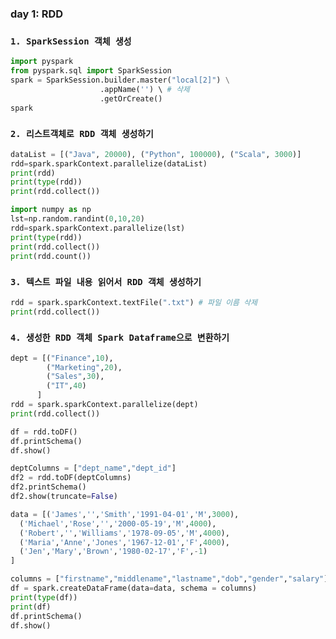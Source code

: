 ### day 1: RDD

### `1. SparkSession 객체 생성`

``` python
import pyspark
from pyspark.sql import SparkSession
spark = SparkSession.builder.master("local[2]") \
                    .appName('') \ # 삭제 
                    .getOrCreate()
spark
```



### `2. 리스트객체로 RDD 객체 생성하기`

``` python
dataList = [("Java", 20000), ("Python", 100000), ("Scala", 3000)]
rdd=spark.sparkContext.parallelize(dataList)
print(rdd)
print(type(rdd))
print(rdd.collect())
```

``` python
import numpy as np
lst=np.random.randint(0,10,20)
rdd=spark.sparkContext.parallelize(lst)
print(type(rdd))
print(rdd.collect())
print(rdd.count())
```



### `3. 텍스트 파일 내용 읽어서 RDD 객체 생성하기`

``` python
rdd = spark.sparkContext.textFile(".txt") # 파일 이름 삭제
print(rdd.collect())
```



### `4. 생성한 RDD 객체 Spark Dataframe으로 변환하기`

``` python
dept = [("Finance",10), 
        ("Marketing",20), 
        ("Sales",30), 
        ("IT",40) 
      ]
rdd = spark.sparkContext.parallelize(dept)
print(rdd.collect())

df = rdd.toDF()
df.printSchema()
df.show()

deptColumns = ["dept_name","dept_id"]
df2 = rdd.toDF(deptColumns)
df2.printSchema()
df2.show(truncate=False)
```

``` python
data = [('James','','Smith','1991-04-01','M',3000),
  ('Michael','Rose','','2000-05-19','M',4000),
  ('Robert','','Williams','1978-09-05','M',4000),
  ('Maria','Anne','Jones','1967-12-01','F',4000),
  ('Jen','Mary','Brown','1980-02-17','F',-1)
]

columns = ["firstname","middlename","lastname","dob","gender","salary"]
df = spark.createDataFrame(data=data, schema = columns)
print(type(df))
print(df)
df.printSchema()
df.show()
```

